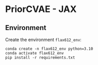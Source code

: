 # PriorCVAE - JAX

## Environment
Create the environment `flax612_env`: 
 
```
conda create -n flax612_env python=3.10
conda activate flax612_env
pip install -r requirements.txt
```
